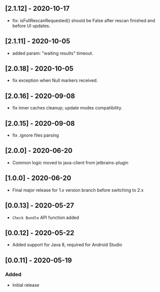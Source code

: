 ## [2.1.12] - 2020-10-17
- fix: isFullRescanRequested() should be False after rescan finished and before UI updates.

## [2.1.11] - 2020-10-05
- added param: "waiting results" timeout. 

## [2.0.18] - 2020-10-05
- fix exception when Null markers received. 

## [2.0.16] - 2020-09-08
- fix inner caches cleanup; update modes compatibility. 

## [2.0.15] - 2020-09-08
- fix .ignore files parsing

## [2.0.0] - 2020-06-20
- Common logic moved to java-client from jetbrains-plugin

## [1.0.0] - 2020-06-20
- Final major release for 1.x version branch before switching to 2.x

## [0.0.13] - 2020-05-27
- `Check Bundle` API function added

## [0.0.12] - 2020-05-22
- Added support for Java 8, required for Android Studio

## [0.0.11] - 2020-05-19
### Added
- Initial release
